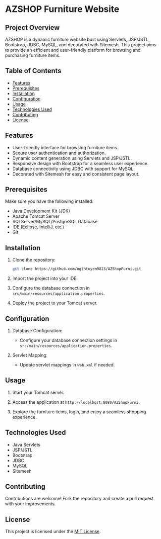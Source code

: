 # AZSHOP Furniture Website

## Project Overview

AZSHOP is a dynamic furniture website built using Servlets, JSP/JSTL, Bootstrap, JDBC, MySQL, and decorated with Sitemesh. 
This project aims to provide an efficient and user-friendly platform for browsing and purchasing furniture items.

## Table of Contents

- [Features](#features)
- [Prerequisites](#prerequisites)
- [Installation](#installation)
- [Configuration](#configuration)
- [Usage](#usage)
- [Technologies Used](#technologies-used)
- [Contributing](#contributing)
- [License](#license)

## Features

- User-friendly interface for browsing furniture items.
- Secure user authentication and authorization.
- Dynamic content generation using Servlets and JSP/JSTL.
- Responsive design with Bootstrap for a seamless user experience.
- Database connectivity using JDBC with support for MySQL.
- Decorated with Sitemesh for easy and consistent page layout.

## Prerequisites

Make sure you have the following installed:

- Java Development Kit (JDK)
- Apache Tomcat Server
- SQLServer/MySQL/PostgreSQL Database
- IDE (Eclipse, IntelliJ, etc.)
- Git

## Installation

1. Clone the repository:

   ```bash
   git clone https://github.com/ngthtuyen9823/AZShopFurni.git
   ```

2. Import the project into your IDE.

3. Configure the database connection in `src/main/resources/application.properties`.

4. Deploy the project to your Tomcat server.

## Configuration

1. Database Configuration:

   - Configure your database connection settings in `src/main/resources/application.properties`.

2. Servlet Mapping:

   - Update servlet mappings in `web.xml` if needed.

## Usage

1. Start your Tomcat server.

2. Access the application at `http://localhost:8080/AZShopFurni`.

3. Explore the furniture items, login, and enjoy a seamless shopping experience.

## Technologies Used

- Java Servlets
- JSP/JSTL
- Bootstrap
- JDBC
- MySQL
- Sitemesh

## Contributing

Contributions are welcome! Fork the repository and create a pull request with your improvements.

## License

This project is licensed under the [MIT License](LICENSE).
